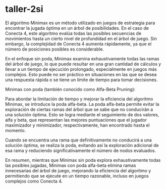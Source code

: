 # taller-2si
El algoritmo Minimax es un método utilizado en juegos de estrategia para encontrar la jugada óptima en un árbol de posibilidades. En el caso de Conecta 4, este algoritmo evalúa todas las posibles secuencias de movimientos hasta un cierto nivel de profundidad en el árbol de juego. Sin embargo, la complejidad de Conecta 4 aumenta rápidamente, ya que el número de posiciones posibles es considerable.

En el enfoque sin poda, Minimax examina exhaustivamente todas las ramas del árbol de juego, lo que puede resultar en una gran cantidad de cálculos y llevar a un tiempo de ejecución prolongado, especialmente en juegos más complejos. Esto puede no ser práctico en situaciones en las que se desea una respuesta rápida o se tiene un límite de tiempo para tomar decisiones.

Minimax con poda (también conocido como Alfa-Beta Pruning):

Para abordar la limitación de tiempo y mejorar la eficiencia del algoritmo Minimax, se introduce la poda alfa-beta. La poda alfa-beta permite evitar la exploración de ciertas ramas del árbol que se sabe que no conducirán a una solución óptima. Esto se logra mediante el seguimiento de dos valores, alfa y beta, que representan las mejores puntuaciones que el jugador maximizador y minimizador, respectivamente, han encontrado hasta el momento.

Cuando se encuentra una rama que definitivamente no conducirá a una solución óptima, se realiza la poda, evitando así la exploración adicional de esa rama y reduciendo significativamente el número de nodos evaluados.

En resumen, mientras que Minimax sin poda explora exhaustivamente todas las posibles jugadas, Minimax con poda alfa-beta elimina ramas innecesarias del árbol de juego, mejorando la eficiencia del algoritmo y permitiendo que se ejecute en un tiempo razonable, incluso en juegos complejos como Conecta 4.
